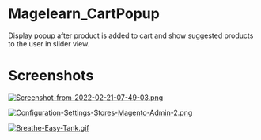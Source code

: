 # Magelearn_CartPopup
Display popup after product is added to cart and show suggested products to the user in slider view.

# Screenshots

[![Screenshot-from-2022-02-21-07-49-03.png](https://i.postimg.cc/FsLTngSg/Screenshot-from-2022-02-21-07-49-03.png)](https://postimg.cc/kB7N2SfB)

[![Configuration-Settings-Stores-Magento-Admin-2.png](https://i.postimg.cc/PfBgxqzy/Configuration-Settings-Stores-Magento-Admin-2.png)](https://postimg.cc/t7NSvpcn)

[![Breathe-Easy-Tank.gif](https://i.postimg.cc/3wXRL6r5/Breathe-Easy-Tank.gif)](https://postimg.cc/06NPjVJc)
